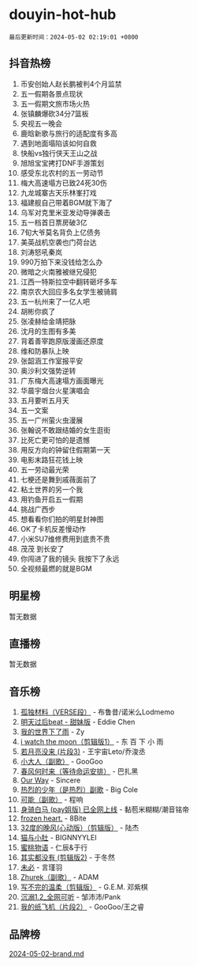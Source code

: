 # douyin-hot-hub

`最后更新时间：2024-05-02 02:19:01 +0800`

## 抖音热榜

1. 币安创始人赵长鹏被判4个月监禁
1. 五一假期各景点现状
1. 五一假期文旅市场火热
1. 张镇麟爆砍34分7篮板
1. 央视五一晚会
1. 鹿晗新歌与旅行的适配度有多高
1. 遇到地面塌陷该如何自救
1. 快船vs独行侠天王山之战
1. 旭旭宝宝拷打DNF手游策划
1. 感受东北农村的五一劳动节
1. 梅大高速塌方已致24死30伤
1. 九龙城寨古天乐林峯打戏
1. 福建舰自己带着BGM就下海了
1. 乌军对克里米亚发动导弹袭击
1. 五一档首日票房破3亿
1. 7旬大爷莫名背负上亿债务
1. 美英战机空袭也门荷台达
1. 刘涛怒吼秦岚
1. 990万拍下来没钱给怎么办
1. 微暗之火南雅被继兄侵犯
1. 江西一特斯拉空中翻转砸坏多车
1. 南京农大回应多名女学生被骑肩
1. 五一杭州来了一亿人吧
1. 胡彬你疯了
1. 张凌赫给金靖把脉
1. 沈月的生图有多美
1. 背着善宰跑原版漫画还原度
1. 维和防暴队上映
1. 张韶涵工作室报平安
1. 奥沙利文强势逆转
1. 广东梅大高速塌方画面曝光
1. 华晨宇烟台火星演唱会
1. 五月要听五月天
1. 五一文案
1. 五一广州萤火虫漫展
1. 张翰说不敢跟结婚的女生逛街
1. 比死亡更可怕的是遗憾
1. 用反方向的钟留住假期第一天
1. 电影末路狂花钱上映
1. 五一劳动最光荣
1. 七梗还是舞到戚薇面前了
1. 粘土世界的另一个我
1. 用钓鱼开启五一假期
1. 挑战广西步
1. 想看看你们拍的明星封神图
1. OK了卡机反差慢动作
1. 小米SU7维修费用到底贵不贵
1. 茂茂 到长安了
1. 你闯进了我的镜头 我按下了永远
1. 全视频最燃的就是BGM

## 明星榜

暂无数据

## 直播榜

暂无数据

## 音乐榜

1. [孤独材料（VERSE段）](https://sf5-hl-cdn-tos.douyinstatic.com/obj/tos-cn-ve-2774/ocX7glDNHYlwFeYrGQfBZoThtvPWy8tCCEBGKQ) - 布鲁昔/诺米么Lodmemo
1. [明天过后beat - 甜妹版](https://sf3-cdn-tos.douyinstatic.com/obj/tos-cn-ve-2774/osMLYeeoMm04CZyaI91XUDF8OzLRLgePKALGHI) - Eddie Chen
1. [我的世界下了雨](https://sf5-hl-cdn-tos.douyinstatic.com/obj/tos-cn-ve-2774/o85sBiwXIByH9bWIMAEEOoiQ1o1m9Afn15BspE) - Zy
1. [i watch the moon（剪辑版1）](https://sf27-cdn-tos.douyinstatic.com/obj/tos-cn-ve-2774/o0I9mSChzHZANMJIEBfkCQzzg6N5WAcVtqft9P) - 东 百 下 小 雨
1. [若月亮没来 (片段3)](https://sf6-cdn-tos.douyinstatic.com/obj/tos-cn-ve-2774/okfyEUsGW1B1ovJi5JiN9IjvAT2lMwA054GoEB) - 王宇宙Leto/乔浚丞
1. [小大人（副歌）](https://sf5-hl-cdn-tos.douyinstatic.com/obj/tos-cn-ve-2774/oIhaDwehWhLFsVIG7QIICLLazDNGJAGg5geeb4) - GooGoo
1. [春风何时来（等待命运安排）](https://sf5-hl-cdn-tos.douyinstatic.com/obj/tos-cn-ve-2774/oICBNbD3gelMfB4WgiD1KI2jQtXZE2FgHLwtsl) - 巴扎黑
1. [Our Way](https://sf5-hl-cdn-tos.douyinstatic.com/obj/tos-cn-ve-2774/o8tPEkQgQNCe0DPeFwZzYrbqLlnzBBrYidWkEZ) - Sincere
1. [热烈的少年（是热烈）副歌](https://sf3-cdn-tos.douyinstatic.com/obj/tos-cn-ve-2774/owVNI0CLDAUMtSz6TEYvfFBFL4UDFFhLfgK8fa) - Big Cole
1. [可能（副歌）](https://sf5-hl-cdn-tos.douyinstatic.com/obj/tos-cn-ve-2774/cde1731888894259b333569393c2fb51) - 程响
1. [身骑白马 (pay姐版) 已全网上线](https://sf5-hl-cdn-tos.douyinstatic.com/obj/tos-cn-ve-2774/oQLO5ZgLsFkaDhdIIveF2zUCgfweY0gWaH4AQG) - 黏苞米糊糊/潮音铭帝
1. [frozen heart.](https://sf3-cdn-tos.douyinstatic.com/obj/tos-cn-ve-2774/oIIWJfyjIACZA9zQMtnJ6hQQhFC4vhCupoRBsO) - 8Bite
1. [32度的晚风(心动版）（剪辑版）](https://sf5-hl-cdn-tos.douyinstatic.com/obj/tos-cn-ve-2774/owNyabsyWdzUulxhoJfK8IBXgp0UMQAHpvGh2B) - 陆杰
1. [猫与小肚](https://sf5-hl-cdn-tos.douyinstatic.com/obj/tos-cn-ve-2774/osZeoClMECgK8DYl6VebABgbchEtPYQjZEnRtd) - BIGNNYYLEI
1. [蜜桃物语](https://sf3-cdn-tos.douyinstatic.com/obj/tos-cn-ve-2774/oIhOSCZtIACtYU4XQkngiW9kCBfVD1Fz9IYeqL) - 仁辰&于行
1. [其实都没有 (剪辑版2)](https://sf5-hl-cdn-tos.douyinstatic.com/obj/tos-cn-ve-2774/oEBNQenHZtBhxYjGgUDQk0BCHTigQafgFlbQ7k) - 于冬然
1. [未必](https://sf5-hl-cdn-tos.douyinstatic.com/obj/tos-cn-ve-2774/ogntQMFnKQDZUgTCYuJgfLEtleYZZFxBQqhhFB) - 言瑾羽
1. [Zhurek（副歌）](https://sf3-cdn-tos.douyinstatic.com/obj/tos-cn-ve-2774/ooQm8FBZQDlf0btEYgVpCcSCQfrdJGBEKZYBGS) - ADAM
1. [写不完的温柔（剪辑版）](https://sf3-cdn-tos.douyinstatic.com/obj/tos-cn-ve-2774/oYBzzZQJ233GfwkemJJffAIWgeIYrjZfWhHTcG) - G.E.M. 邓紫棋
1. [沉溺1.2_全网可听](https://sf5-hl-cdn-tos.douyinstatic.com/obj/tos-cn-ve-2774/ok2QoiBqsWAX9McZmWiI9gAB0EzwD4Xj6yfmtH) - 邹沛沛/Pank
1. [我的纸飞机（片段2）](https://sf5-hl-cdn-tos.douyinstatic.com/obj/tos-cn-ve-2774/oM2ZrKcg2CD5AeRB2gkeXOFB1IxAGJdZPazYHf) - GooGoo/王之睿

## 品牌榜

[2024-05-02-brand.md](2024-05-02-brand.md)
